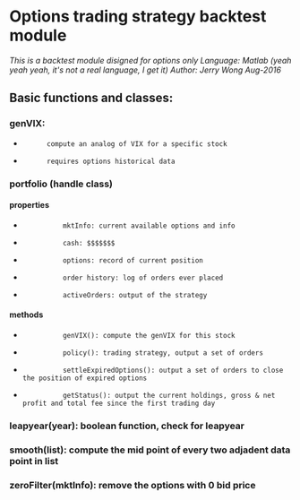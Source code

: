 # Options trading strategy backtest module
	
_This is a backtest module disigned for options only_
_Language: Matlab (yeah yeah yeah, it's not a real language, I get it)_
_Author: Jerry Wong_
_Aug-2016_
	
## 	Basic functions and classes:

### 	genVIX:
* 			compute an analog of VIX for a specific stock
* 			requires options historical data

### 	portfolio (handle class)
#### 		properties
* 				mktInfo: current available options and info
* 				cash: $$$$$$$
* 				options: record of current position
* 				order history: log of orders ever placed
* 				activeOrders: output of the strategy

#### 		methods
* 				genVIX(): compute the genVIX for this stock
* 				policy(): trading strategy, output a set of orders
* 				settleExpiredOptions(): output a set of orders to close the position of expired options
* 				getStatus(): output the current holdings, gross & net profit and total fee since the first trading day

### 	leapyear(year): boolean function, check for leapyear

### 	smooth(list): compute the mid point of every two adjadent data point in list

### 	zeroFilter(mktInfo): remove the options with 0 bid price
	
